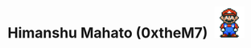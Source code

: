 # Himanshu Mahato **(0xtheM7)** &nbsp;<img src="https://github.com/SatYu26/SatYu26/blob/master/Assets/Mario_Hello_Big.gif" width="60">
